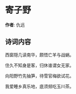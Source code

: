 # 寄子野

**作者**: 仇远

## 诗词内容

西窗隠几读南华，颇悟亡羊与战蜗。

住久不知身是客，归休谁谓女无家。

向阳野竹先抽笋，待雪官梅欲试花。

我爱睡乡真乐地，底须频吃玉川茶。

